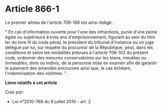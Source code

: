 # Article 866-1

Le premier alinéa de l'article 706-166 est ainsi rédigé :

" En cas d'information ouverte pour l'une des infractions, punie d'une peine égale ou supérieure à trois ans
d'emprisonnement, figurant au sein du titre Ier du livre III du code pénal, le président du tribunal d'instance ou un juge
délégué par lui, sur requête du procureur de la République, peut, dans les conditions et selon les modalités prévues à
l'article 706-103 du présent code, ordonner des mesures conservatoires sur les biens, meubles ou immeubles, divis ou indivis,
de la personne mise en examen afin de garantir le paiement des amendes encourues ainsi que, le cas échéant, l'indemnisation
des victimes. ".

**Liens relatifs à cet article**

_Créé par_:

  - Loi n°2010-768 du 9 juillet 2010 - art. 2
